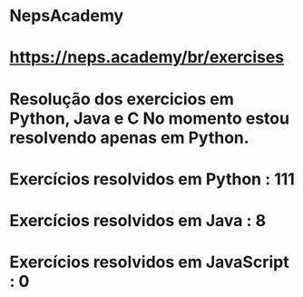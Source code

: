 # NepsAcademy
# https://neps.academy/br/exercises 
# Resolução dos exercicios em Python, Java e C No momento estou resolvendo apenas em Python.
# Exercícios resolvidos em Python : 111
# Exercícios resolvidos em Java : 8
# Exercícios resolvidos em JavaScript : 0
